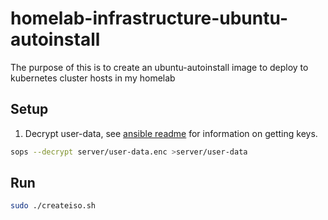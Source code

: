 # homelab-infrastructure-ubuntu-autoinstall
The purpose of this is to create an ubuntu-autoinstall image to deploy to kubernetes cluster hosts in my homelab

## Setup
1. Decrypt user-data, see [ansible readme](../ansible/README.md) for information on getting keys.
```bash
sops --decrypt server/user-data.enc >server/user-data
```

## Run
```bash
sudo ./createiso.sh
```

